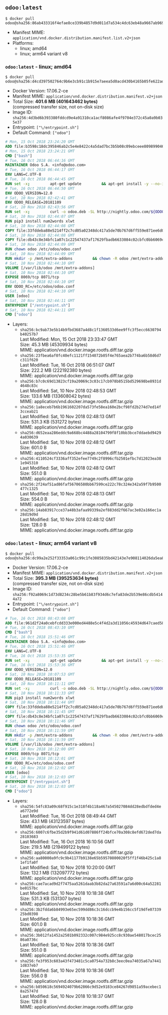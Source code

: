 ## `odoo:latest`

```console
$ docker pull odoo@sha256:86ab433316f4efae8ce339b4857d9d011d7a534c4dc63eb48a9667ab969bf22e
```

-	Manifest MIME: `application/vnd.docker.distribution.manifest.list.v2+json`
-	Platforms:
	-	linux; amd64
	-	linux; arm64 variant v8

### `odoo:latest` - linux; amd64

```console
$ docker pull odoo@sha256:d4cd397502764c9b6e3cb91c1b915e7aeea5d0acd430b4165b05fe622ad42272
```

-	Docker Version: 17.06.2-ce
-	Manifest MIME: `application/vnd.docker.distribution.manifest.v2+json`
-	Total Size: **401.6 MB (401643462 bytes)**  
	(compressed transfer size, not on-disk size)
-	Image ID: `sha256:4d3bd6b393380fddcd9e4a91310ca1acf8086afe4f9704e372c45a0a9b035e37`
-	Entrypoint: `["\/entrypoint.sh"]`
-	Default Command: `["odoo"]`

```dockerfile
# Mon, 15 Oct 2018 23:24:20 GMT
ADD file:b3598c18dc395846ab2c5e4e8422c4a5dad7bc3b5b08c09ebceee80989904641 in / 
# Mon, 15 Oct 2018 23:24:21 GMT
CMD ["bash"]
# Tue, 16 Oct 2018 06:44:16 GMT
MAINTAINER Odoo S.A. <info@odoo.com>
# Tue, 16 Oct 2018 06:44:17 GMT
ENV LANG=C.UTF-8
# Tue, 16 Oct 2018 06:44:45 GMT
RUN set -x;         apt-get update         && apt-get install -y --no-install-recommends             ca-certificates             curl             node-less             python3-pip             python3-setuptools             python3-renderpm             libssl1.0-dev             xz-utils             python3-watchdog         && curl -o wkhtmltox.tar.xz -SL https://github.com/wkhtmltopdf/wkhtmltopdf/releases/download/0.12.4/wkhtmltox-0.12.4_linux-generic-amd64.tar.xz         && echo '3f923f425d345940089e44c1466f6408b9619562 wkhtmltox.tar.xz' | sha1sum -c -         && tar xvf wkhtmltox.tar.xz         && cp wkhtmltox/lib/* /usr/local/lib/         && cp wkhtmltox/bin/* /usr/local/bin/         && cp -r wkhtmltox/share/man/man1 /usr/local/share/man/
# Tue, 16 Oct 2018 06:44:50 GMT
ENV ODOO_VERSION=12.0
# Sat, 10 Nov 2018 02:42:41 GMT
ENV ODOO_RELEASE=20181109
# Sat, 10 Nov 2018 02:43:56 GMT
RUN set -x;         curl -o odoo.deb -SL http://nightly.odoo.com/${ODOO_VERSION}/nightly/deb/odoo_${ODOO_VERSION}.${ODOO_RELEASE}_all.deb         && echo 'fcaa0f72ecc8a4fa5636948a8966f7584eab1fac odoo.deb' | sha1sum -c -         && dpkg --force-depends -i odoo.deb         && apt-get update         && apt-get -y install -f --no-install-recommends         && rm -rf /var/lib/apt/lists/* odoo.deb
# Sat, 10 Nov 2018 02:44:07 GMT
RUN pip3 install num2words xlwt
# Sat, 10 Nov 2018 02:44:08 GMT
COPY file:33fddeba88e5214ff2c7cd05a02348dc417a5de70b767d6ff559e871ee6d046a in / 
# Sat, 10 Nov 2018 02:44:08 GMT
COPY file:db43c8e34bfc1a07c1c22547437af17629fbadb6633084c02cbfc0bb6069c9fd in /etc/odoo/ 
# Sat, 10 Nov 2018 02:44:09 GMT
RUN chown odoo /etc/odoo/odoo.conf
# Sat, 10 Nov 2018 02:44:09 GMT
RUN mkdir -p /mnt/extra-addons         && chown -R odoo /mnt/extra-addons
# Sat, 10 Nov 2018 02:44:10 GMT
VOLUME [/var/lib/odoo /mnt/extra-addons]
# Sat, 10 Nov 2018 02:44:10 GMT
EXPOSE 8069/tcp 8071/tcp
# Sat, 10 Nov 2018 02:44:10 GMT
ENV ODOO_RC=/etc/odoo/odoo.conf
# Sat, 10 Nov 2018 02:44:10 GMT
USER [odoo]
# Sat, 10 Nov 2018 02:44:11 GMT
ENTRYPOINT ["/entrypoint.sh"]
# Sat, 10 Nov 2018 02:44:11 GMT
CMD ["odoo"]
```

-	Layers:
	-	`sha256:bc9ab73e5b14b9fbd3687a4d8c1f1360533d6ee9ffc3f5ecc6630794b40257b7`  
		Last Modified: Mon, 15 Oct 2018 23:33:47 GMT  
		Size: 45.3 MB (45309934 bytes)  
		MIME: application/vnd.docker.image.rootfs.diff.tar.gzip
	-	`sha256:23fbea6af0fc40efc1121ff154072b05f4e765aea2b774ba6b58d6d7c311f620`  
		Last Modified: Tue, 16 Oct 2018 06:51:07 GMT  
		Size: 222.2 MB (222192380 bytes)  
		MIME: application/vnd.docker.image.rootfs.diff.tar.gzip
	-	`sha256:b7c0c69d13823cf19a20069c3c03c17cb978b8515bd529698be8931d4648c83c`  
		Last Modified: Sat, 10 Nov 2018 02:48:53 GMT  
		Size: 133.6 MB (133608042 bytes)  
		MIME: application/vnd.docker.image.rootfs.diff.tar.gzip
	-	`sha256:1a8eceb7b6b1961602207da573fe58ea160e2bcf98fd2b274d7ed14f3cceab21`  
		Last Modified: Sat, 10 Nov 2018 02:48:13 GMT  
		Size: 531.3 KB (531272 bytes)  
		MIME: application/vnd.docker.image.rootfs.diff.tar.gzip
	-	`sha256:d652eaa286eddc9a668bc4488a28104799f8f10bb3bce7ddaebd94294a030639`  
		Last Modified: Sat, 10 Nov 2018 02:48:12 GMT  
		Size: 601.0 B  
		MIME: application/vnd.docker.image.rootfs.diff.tar.gzip
	-	`sha256:4110524cf3336aff352efee7749c2f8996cfb2501efbc7d12023ea381e945310`  
		Last Modified: Sat, 10 Nov 2018 02:48:12 GMT  
		Size: 551.0 B  
		MIME: application/vnd.docker.image.rootfs.diff.tar.gzip
	-	`sha256:2f24af51ad86faf56706580bb67599ce222c78c324e342a59f7b9500477c1325`  
		Last Modified: Sat, 10 Nov 2018 02:48:13 GMT  
		Size: 554.0 B  
		MIME: application/vnd.docker.image.rootfs.diff.tar.gzip
	-	`sha256:14ab83917cce37a48b3afaa99339a2ef883dd2f667ac3e02a166ec1a28d19d9d`  
		Last Modified: Sat, 10 Nov 2018 02:48:12 GMT  
		Size: 128.0 B  
		MIME: application/vnd.docker.image.rootfs.diff.tar.gzip

### `odoo:latest` - linux; arm64 variant v8

```console
$ docker pull odoo@sha256:dc99a2e252f33353a061c99c1fe3085835bd42143e7e908114026da5ea86d27e
```

-	Docker Version: 17.06.2-ce
-	Manifest MIME: `application/vnd.docker.distribution.manifest.v2+json`
-	Total Size: **395.3 MB (395253634 bytes)**  
	(compressed transfer size, not on-disk size)
-	Image ID: `sha256:f92a8069c1d73d8234c28be5b61b83f934d6c7efa83de2b539e86cdb54144a72`
-	Entrypoint: `["\/entrypoint.sh"]`
-	Default Command: `["odoo"]`

```dockerfile
# Tue, 16 Oct 2018 08:43:08 GMT
ADD file:961d2f24a0cebfcdd333e000ed4488e5c4f4d2a3d11056c45934d647caed5845 in / 
# Tue, 16 Oct 2018 08:43:10 GMT
CMD ["bash"]
# Tue, 16 Oct 2018 15:51:46 GMT
MAINTAINER Odoo S.A. <info@odoo.com>
# Tue, 16 Oct 2018 15:51:46 GMT
ENV LANG=C.UTF-8
# Tue, 16 Oct 2018 15:53:35 GMT
RUN set -x;         apt-get update         && apt-get install -y --no-install-recommends             ca-certificates             curl             node-less             python3-pip             python3-setuptools             python3-renderpm             libssl1.0-dev             xz-utils             python3-watchdog         && curl -o wkhtmltox.tar.xz -SL https://github.com/wkhtmltopdf/wkhtmltopdf/releases/download/0.12.4/wkhtmltox-0.12.4_linux-generic-amd64.tar.xz         && echo '3f923f425d345940089e44c1466f6408b9619562 wkhtmltox.tar.xz' | sha1sum -c -         && tar xvf wkhtmltox.tar.xz         && cp wkhtmltox/lib/* /usr/local/lib/         && cp wkhtmltox/bin/* /usr/local/bin/         && cp -r wkhtmltox/share/man/man1 /usr/local/share/man/
# Tue, 16 Oct 2018 15:53:36 GMT
ENV ODOO_VERSION=12.0
# Sat, 10 Nov 2018 10:07:53 GMT
ENV ODOO_RELEASE=20181109
# Sat, 10 Nov 2018 10:11:11 GMT
RUN set -x;         curl -o odoo.deb -SL http://nightly.odoo.com/${ODOO_VERSION}/nightly/deb/odoo_${ODOO_VERSION}.${ODOO_RELEASE}_all.deb         && echo 'fcaa0f72ecc8a4fa5636948a8966f7584eab1fac odoo.deb' | sha1sum -c -         && dpkg --force-depends -i odoo.deb         && apt-get update         && apt-get -y install -f --no-install-recommends         && rm -rf /var/lib/apt/lists/* odoo.deb
# Sat, 10 Nov 2018 10:11:33 GMT
RUN pip3 install num2words xlwt
# Sat, 10 Nov 2018 10:11:44 GMT
COPY file:33fddeba88e5214ff2c7cd05a02348dc417a5de70b767d6ff559e871ee6d046a in / 
# Sat, 10 Nov 2018 10:11:45 GMT
COPY file:db43c8e34bfc1a07c1c22547437af17629fbadb6633084c02cbfc0bb6069c9fd in /etc/odoo/ 
# Sat, 10 Nov 2018 10:11:46 GMT
RUN chown odoo /etc/odoo/odoo.conf
# Sat, 10 Nov 2018 10:11:59 GMT
RUN mkdir -p /mnt/extra-addons         && chown -R odoo /mnt/extra-addons
# Sat, 10 Nov 2018 10:11:59 GMT
VOLUME [/var/lib/odoo /mnt/extra-addons]
# Sat, 10 Nov 2018 10:12:00 GMT
EXPOSE 8069/tcp 8071/tcp
# Sat, 10 Nov 2018 10:12:01 GMT
ENV ODOO_RC=/etc/odoo/odoo.conf
# Sat, 10 Nov 2018 10:12:02 GMT
USER [odoo]
# Sat, 10 Nov 2018 10:12:03 GMT
ENTRYPOINT ["/entrypoint.sh"]
# Sat, 10 Nov 2018 10:12:03 GMT
CMD ["odoo"]
```

-	Layers:
	-	`sha256:54fc83a09c68f915c1e318f4b118a467a545027084dd28edbdfded4ea6772e9d`  
		Last Modified: Tue, 16 Oct 2018 08:49:44 GMT  
		Size: 43.1 MB (43123597 bytes)  
		MIME: application/vnd.docker.image.rootfs.diff.tar.gzip
	-	`sha256:6007c6fbe35d2b9f941d61d07886ff24bfce70a308c8efd672ded7da28103683`  
		Last Modified: Tue, 16 Oct 2018 16:10:56 GMT  
		Size: 219.5 MB (219499122 bytes)  
		MIME: application/vnd.docker.image.rootfs.diff.tar.gzip
	-	`sha256:aa80000a9fc9c9b41177b9138e65b59570800020f5ff1f46b425c1a81ef1fa0f`  
		Last Modified: Sat, 10 Nov 2018 10:20:00 GMT  
		Size: 132.1 MB (132097772 bytes)  
		MIME: application/vnd.docker.image.rootfs.diff.tar.gzip
	-	`sha256:cae7acad9d2f7475aa5261daab3b82da27a63591a7a6d00c64a52281be0157bc`  
		Last Modified: Sat, 10 Nov 2018 10:18:38 GMT  
		Size: 531.3 KB (531307 bytes)  
		MIME: application/vnd.docker.image.rootfs.diff.tar.gzip
	-	`sha256:3b2fdda6b84993e65ec599dd86c3c16dccb9e4b156cc5f19dfe0733925bd0398`  
		Last Modified: Sat, 10 Nov 2018 10:18:36 GMT  
		Size: 601.0 B  
		MIME: application/vnd.docker.image.rootfs.diff.tar.gzip
	-	`sha256:3b012fa1452a2501b092332c007c984e925cc8c930ae548017bcec2586a0736c`  
		Last Modified: Sat, 10 Nov 2018 10:18:36 GMT  
		Size: 551.0 B  
		MIME: application/vnd.docker.image.rootfs.diff.tar.gzip
	-	`sha256:fe3f953c603a43f473481c5ca0754a732b8c3eec0ea74035a67a74411d837eb7`  
		Last Modified: Sat, 10 Nov 2018 10:18:36 GMT  
		Size: 556.0 B  
		MIME: application/vnd.docker.image.rootfs.diff.tar.gzip
	-	`sha256:b850618c5694924079b62866c9d52e9183ce84267d9851a59acebec18a25747d`  
		Last Modified: Sat, 10 Nov 2018 10:18:37 GMT  
		Size: 128.0 B  
		MIME: application/vnd.docker.image.rootfs.diff.tar.gzip
